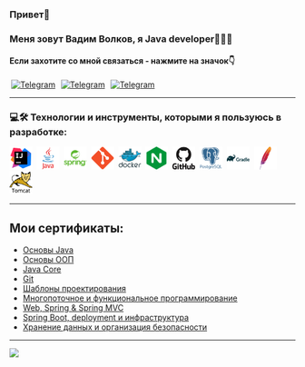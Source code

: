 <!-- ### Добрый день или вечер👋-->
### Привет👋

### Меня зовут Вадим Волков, я Java developer👩🏻‍💻

<!--#### Если захотите со мной связаться - нажмите на значок👇-->
#### Если захотите со мной связаться - нажмите на значок👇

[<image alt="Telegram" width="40" hspace="3" src="https://github.com/alfa-prime/alfa-prime/blob/main/img/telegram.svg"/>](https://t.me/Volkov91)
[<image alt="Telegram" width="40" hspace="3" src="https://github.com/appicons/Whatsapp/blob/master/icons/whatsapp_194x194.png"/>](https://api.whatsapp.com/send?phone=79528880087)
[<image alt="Telegram" width="40" hspace="3" src="https://www.svgrepo.com/show/484995/email-part-2.svg"/>](mailto:vad.volkov91@gmail.com)

---

### 💻🛠 Технологии и инструменты, которыми я пользуюсь в разработке:
<div>
  <img src="https://github.com/devicons/devicon/blob/master/icons/intellij/intellij-original.svg" title="intellij IDEA" alt="intellij IDEA" width="40" height="40"/>&nbsp
  <img src="https://github.com/devicons/devicon/blob/master/icons/java/java-original-wordmark.svg" title="java" alt="java" width="40" height="40"/>&nbsp  
  <img src="https://github.com/devicons/devicon/blob/master/icons/spring/spring-original-wordmark.svg" title="spring" alt="spring" width="40" height="40"/>&nbsp
  <img src="https://github.com/devicons/devicon/blob/master/icons/git/git-original.svg" title="git" alt="git" width="40" height="40"/>&nbsp
  <img src="https://github.com/devicons/devicon/blob/master/icons/docker/docker-original-wordmark.svg" title="docker" alt="docker" width="40" height="40"/>&nbsp
  <img src="https://github.com/devicons/devicon/blob/master/icons/nginx/nginx-original.svg" title="nginx" alt="nginx" width="40" height="40"/>&nbsp  
  <img src="https://github.com/devicons/devicon/blob/master/icons/github/github-original-wordmark.svg" title="github" alt="github" width="40" height="40"/>&nbsp  
  <img src="https://github.com/devicons/devicon/blob/master/icons/postgresql/postgresql-plain-wordmark.svg" title="postgresql" alt="postgresql" width="40" height="40"/>&nbsp   
  <img src="https://github.com/devicons/devicon/blob/master/icons/gradle/gradle-original-wordmark.svg" title="gradle" alt="gradle" width="40" height="40"/>&nbsp;
  <img src="https://github.com/devicons/devicon/blob/master/icons/apache/apache-original.svg" title="Apache maven" alt="Apache maven" width="40" height="40"/>&nbsp;
  <img src="https://github.com/devicons/devicon/blob/master/icons/tomcat/tomcat-original-wordmark.svg" title="tomcat" alt="tomcat" width="40" height="40"/>&nbsp;
  <!--<img src="https://www.svgrepo.com/show/354202/postman-icon.svg" title="postman" alt="postman" width="40" height="40"/>&nbsp;
  <img src="https://www.thymeleaf.org/images/thymeleaf.png" title="Thymeleaf" alt="thymeleaf" width="40" height="40"/>&nbsp;-->
 </div>

<!-----
## Мои проекты:
#### [Облачное хранилище файлов](https://github.com/SolonceNew/Netology_Diploma)
#### [Сервис по учёту аренды авто](https://github.com/SolonceNew/Rental_App)
#### [Модуль фильтрации перелетов](https://github.com/SolonceNew/Flight_module)

---
## Решение задач по теме алгоритмы и структуры данных:
#### [Алгоримы и структуры данных](https://github.com/SolonceNew/Algorithms/tree/main) -->

---
## Мои сертификаты:

* [Основы Java](https://github.com/Volkov1991/Certificates/blob/main/Основы%20Java.pdf)
* [Основы ООП](https://github.com/Volkov1991/Certificates/blob/main/Основы%20ООП.pdf)
* [Java Core](https://github.com/Volkov1991/Certificates/blob/main/Java%20Core.pdf)
* [Git](https://github.com/Volkov1991/Certificates/blob/main/Git%20—%20система%20контроля%20версий.pdf)
* [Шаблоны проектирования](https://github.com/Volkov1991/Certificates/blob/main/Шаблоны%20проектирования.pdf)
* [Многопоточное и функциональное программирование](https://github.com/Volkov1991/Certificates/blob/main/Многопоточное%20и%20функциональное%20программирование.pdf)
* [Web, Spring & Spring MVC](https://github.com/Volkov1991/Certificates/blob/main/Web%2C%20Spring%20%26%20Spring%20MVC.pdf)
* [Spring Boot, deployment и инфраструктура](https://github.com/Volkov1991/Certificates/blob/main/Spring%20Boot%2C%20deployment%20и%20инфраструктура.pdf)
* [Хранение данных и организация безопасности](https://github.com/Volkov1991/Certificates/blob/main/certificate.pdf)

---
![](https://komarev.com/ghpvc/?username=Volkov1991)
